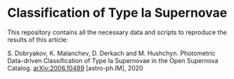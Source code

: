 # Classification of Type Ia Supernovae

This repository contains all the necessary data and scripts to reproduce the results of this article:

S. Dobryakov, K. Malanchev, D. Derkach and M. Hushchyn. Photometric Data-driven Classification of Type Ia Supernovae in the Open Supernova Catalog. [arXiv:2006.10489](https://arxiv.org/abs/2006.10489) [astro-ph.IM], 2020
